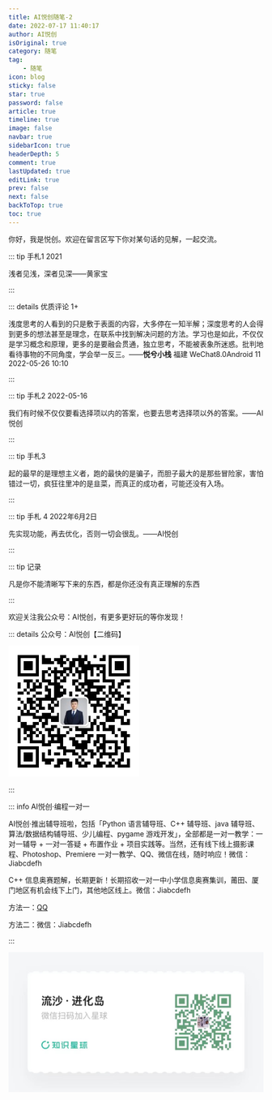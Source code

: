 ```yaml
---
title: AI悦创随笔-2
date: 2022-07-17 11:40:17
author: AI悦创
isOriginal: true
category: 随笔
tag:
    - 随笔
icon: blog
sticky: false
star: true
password: false
article: true
timeline: true
image: false
navbar: true
sidebarIcon: true
headerDepth: 5
comment: true
lastUpdated: true
editLink: true
prev: false
next: false
backToTop: true
toc: true
---
```


你好，我是悦创。欢迎在留言区写下你对某句话的见解，一起交流。

::: tip 手札1 2021

浅者见浅，深者见深——黄家宝

:::

::: details 优质评论 1+

浅度思考的人看到的只是敷于表面的内容，大多停在一知半解；深度思考的人会得到更多的想法甚至是理念，在联系中找到解决问题的方法。学习也是如此，不仅仅是学习概念和原理，更多的是要融会贯通，独立思考，不能被表象所迷惑。批判地看待事物的不同角度，学会举一反三。——**悦兮小栈** 福建 WeChat8.0Android 11 2022-05-26 10:10

:::

::: tip 手札2 2022-05-16

我们有时候不仅仅要看选择项以内的答案，也要去思考选择项以外的答案。——AI悦创

:::

::: tip 手札3

起的最早的是理想主义者，跑的最快的是骗子，而胆子最大的是那些冒险家，害怕错过一切，疯狂往里冲的是韭菜，而真正的成功者，可能还没有入场。

:::

::: tip 手札 4 2022年6月2日

先实现功能，再去优化，否则一切会很乱。——AI悦创

:::

::: tip 记录

凡是你不能清晰写下来的东西，都是你还没有真正理解的东西

:::

欢迎关注我公众号：AI悦创，有更多更好玩的等你发现！

::: details 公众号：AI悦创【二维码】

![](/gzh.jpg)

:::

::: info AI悦创·编程一对一

AI悦创·推出辅导班啦，包括「Python 语言辅导班、C++ 辅导班、java 辅导班、算法/数据结构辅导班、少儿编程、pygame 游戏开发」，全部都是一对一教学：一对一辅导 + 一对一答疑 + 布置作业 + 项目实践等。当然，还有线下线上摄影课程、Photoshop、Premiere 一对一教学、QQ、微信在线，随时响应！微信：Jiabcdefh

C++ 信息奥赛题解，长期更新！长期招收一对一中小学信息奥赛集训，莆田、厦门地区有机会线下上门，其他地区线上。微信：Jiabcdefh

方法一：[QQ](http://wpa.qq.com/msgrd?v=3&uin=1432803776&site=qq&menu=yes)

方法二：微信：Jiabcdefh

:::

![](/zsxq.jpg)
